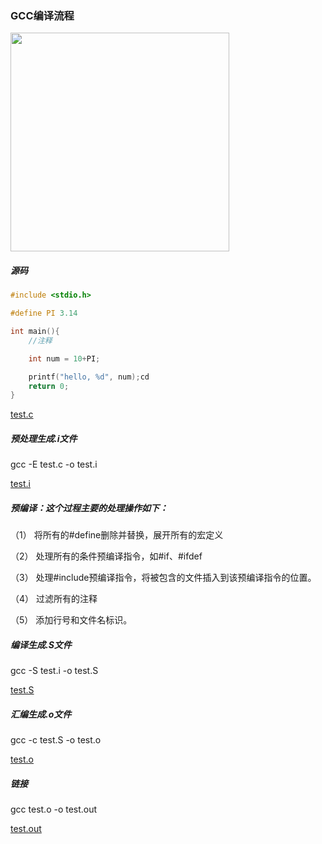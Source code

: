 
### GCC编译流程

<img src="https://img-blog.csdnimg.cn/20210625113417164.png" height=350/>

##### 源码

```c
#include <stdio.h>

#define PI 3.14

int main(){
    //注释

    int num = 10+PI;

    printf("hello, %d", num);cd 
    return 0;
}
```

<a href="https://github.com/yangzhiyuanDrwells/C-double-plus-learning/tree/master/compile_process/test.c">test.c</a>

##### 预处理生成.i文件

gcc -E test.c -o test.i

<a href="https://github.com/yangzhiyuanDrwells/C-double-plus-learning/tree/master/compile_process/test.i">test.i</a>


##### 预编译：这个过程主要的处理操作如下：

（1） 将所有的#define删除并替换，展开所有的宏定义

（2） 处理所有的条件预编译指令，如#if、#ifdef

（3） 处理#include预编译指令，将被包含的文件插入到该预编译指令的位置。

（4） 过滤所有的注释

（5） 添加行号和文件名标识。



##### 编译生成.S文件

gcc -S test.i -o test.S

<a href="https://github.com/yangzhiyuanDrwells/C-double-plus-learning/tree/master/compile_process/test.S">test.S</a>


##### 汇编生成.o文件

gcc -c test.S -o test.o

<a href="https://github.com/yangzhiyuanDrwells/C-double-plus-learning/tree/master/compile_process/test.o">test.o</a>


##### 链接

gcc test.o -o test.out

<a href="https://github.com/yangzhiyuanDrwells/C-double-plus-learning/tree/master/compile_process/test.out">test.out</a>